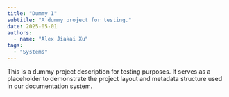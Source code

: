 ```yaml
---
title: "Dummy 1"
subtitle: "A dummy project for testing."
date: 2025-05-01
authors:
  - name: "Alex Jiakai Xu"
tags:
  - "Systems"
---
```


This is a dummy project description for testing purposes. It serves as a placeholder to demonstrate the project layout and metadata structure used in our documentation system.
